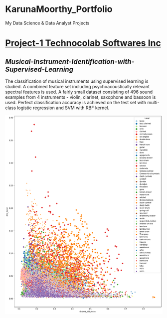# KarunaMoorthy_Portfolio
My Data Science &amp; Data Analyst Projects

# [Project-1 Technocolab Softwares Inc](https://github.com/karunamoorthyS/Musical-Instrument-Identification-with-Supervised-Learning.git)

## *Musical-Instrument-Identification-with-Supervised-Learning*

The classification of musical instruments using supervised learning is studied. A combined feature set including psychoacoustically relevant spectral features is used. A fairly small dataset consisting of 496 sound examples from 4 instruments - violin, clarinet, saxophone and bassoon is used. Perfect classification accuracy is achieved on the test set with multi-class logistic regression and SVM with RBF kernel.

![](/Images/music_instrument_identification.png)
